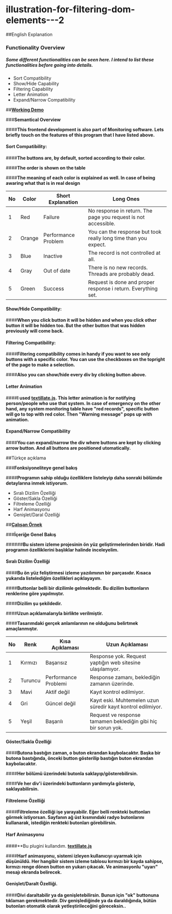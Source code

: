 # illustration-for-filtering-dom-elements---2
##English Explanation

### **Functionality Overview**

##### **Some different functionalities can be seen here. I intend to list these functionalities before going into details.**

- Sort Compatibility 
- Show/Hide Capability 
- Filtering Capability 
- Letter Animation
- Expand/Narrow Compatibility

##**[Working Demo](http://jsfiddle.net/hellyeah/8L49h2rn/)**

###**Semantical Overview**

####**This frontend development is also part of Monitoring software. Lets briefly touch on the features of this program that I have listed above.**

#### Sort Compatibility:

####**The buttons are, by default, sorted according to their color.**

####__The order is shown on the table__ 

####__The meaning of each color is explained as well. In case of being awaring what that is in real design__

No | Color | Short Explanation | Long Ones 
--- | --- | --- | ---
1 | Red | Failure | No response in return. The page you request is not accessible. 
2 | Orange | Performance Problem | You can the response but took really long time than you expect.
3 | Blue | Inactive | The record is not controlled at all.
4 | Gray | Out of date | There is no new records. Threads are probably dead.
5 | Green | Success | Request is done and proper response i return. Everything set.

#### Show/Hide Compatibility:

####**When you click button it will be hidden and when you click other button it will be hidden too. But the other button that was hidden previously will come back.**

#### Filtering Compatibility:

####**Filtering compatibility comes in handy if you want to see only buttons with a specific color. You can use the checkboxes on the topright of the page to make a selection.**

####**Also you can show/hide every div by clicking button above.**

#### Letter Animation

####**I used **[textillate.js](http://textillate.js.org/)**. This letter animation is for notifying person/people who use that system. In case of emergency on the other hand, any system monitoring table have "red records", specific button will go to top with red color. Then "Warning message" pops up with animation.**

#### Expand/Narrow Compatibility

####**You can expand/narrow the div where buttons are kept by clicking arrow button. And all buttons are positioned utomatically.**
 
##Türkçe açıklama

###**Fonksiyoneliteye genel bakış**

####**Programın sahip olduğu özelliklere listeleyip daha sonraki bölümde detaylarına inmek istiyorum.**

- Sıralı Dizilim Özelliği
- Göster/Sakla Özelliği
- Filtreleme Özelliği
- Harf Animasyonu 
- Genişlet/Daral Özelliği
	
##**[Çalışan Örnek](http://jsfiddle.net/hellyeah/8L49h2rn/)**

###**İçeriğe Genel Bakış**

######**Bu sistem izleme projesinin ön yüz geliştirmelerinden biridir. Hadi programın özelliklerini başlıklar halinde inceleyelim.**

#### Sıralı Dizilim Özelliği

####**Bu ön yüz feliştirmesi izleme yazılımının bir parçasıdır. Kısaca yukarıda listelediğim özellikleri açıklayayım.**

####**Buttonlar belli bir dizilimle gelmektedir. Bu dizilim buttonların renklerine göre yapılmıştır.**

####**__Dizilim şu şekildedir.__**

####**__Uzun açıklamalarıyla birlikte verilmiştir.__**

####**__Tasarımdaki gerçek anlamlarının ne olduğunu belirtmek amaçlanmıştır.__**

No | Renk | Kısa Açıklaması | Uzun Açıklaması 
--- | --- | --- | ---
1 | Kırmızı | Başarısız | Response yok. Request yaptığın web sitesine ulaşılamıyor.
2 | Turuncu | Performance Problemi | Response zamanı, beklediğin zamanın üzerinde.
3 | Mavi | Aktif değil | Kayıt kontrol edilmiyor.
4 | Gri | Güncel değil | Kayıt eski. Muhtemelen uzun süredir kayıt kontrol edilmiyor.
5 | Yeşil | Başarılı | Request ve response tamamen beklediğin gibi hiç bir sorun yok.

#### Göster/Sakla Özelliği

####**Butona bastığın zaman, o buton ekrandan kaybolacaktır. Başka bir butona bastığında, önceki button gösterilip bastığın buton ekrandan kaybolacaktır.**

####**Her bölümü üzerindeki butonla saklayıp/gösterebilirsin.**

####**Ve her div'i üzerindeki buttonların yardımıyla gösterip, saklayabilirsin.**	

#### Filtreleme Özelliği

####**Filtreleme özelliği işe yarayabilir. Eğer belli renkteki buttonları görmek istiyorsan. Sayfanın ağ üst kısmındaki radyo butonlarını kullanarak, istediğin renkteki butonları görebilirsin.**

#### Harf Animasyonu

####**Bu plugini kullandım. **[textillate.js](http://textillate.js.org/)**

####**Harf animasyonu, sistemi izleyen kullanıcıyı uyarmak için düşünüldü. Her hangibir sistem izleme tablosu kırmızı bir kayda sahipse, kırmızı renge dönen button en yukarı çıkacak. Ve animasyonlu "uyarı" mesajı ekranda belirecek.**

#### Genişlet/Daralt Özelliği.

####**Divi daraltabilir ya da genişletebilirsin. Bunun için "ok" buttonuna tıklaman gerekmektedir. Div genişlediğinde ya da daraldığında, bütün butonları otomatik olarak yetleştirileceğini göreceksin..**
